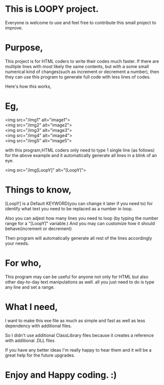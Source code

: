 # This is LOOPY project.
 Everyone is welcome to use and feel free to contribute this small project to improve.


# Purpose,
This project is for HTML coders to write their codes much faster. If there are multiple lines with most likely the same contents, but with a some small numerical kind of changes(such as increment or decrement a number), then they can use this program to generate full code with less lines of codes.


Here's how this works,
# Eg,
 \<img src="/img1" alt="image1"\><br>
 \<img src="/img2" alt="image2"\><br>
 \<img src="/img3" alt="image3"\><br>
 \<img src="/img4" alt="image4"\><br>
 \<img src="/img5" alt="image5"\><br>

with this program,HTML coders only need to type 1 single line (as follows) for the above example and it automatically generate all lines in a blink of an eye.

 \<img src="/img[LoopY]" alt="[LoopY]">
 

# Things to know,

[LoopY] is a Default KEYWORD(you can change it later if you need to) for identify what text you need to be replaced as a number in loop.

Also you can adjest how many lines you need to loop (by typing the number range for a "[LoopY]" variable.) And you may can customize how it should behave(increment or decrement)

Then program will automatically generate all rest of the lines accordingly your needs. 

# For who,
This program may can be useful for anyone not only for HTML but also other day-to-day text manipulations as well. all you just need to do is type any line and set a range. 


# What I need,

I want to make this exe file as much as simple and fast as well as less dependency with additional files. 

So I didn't use additional ClassLibrary files because it creates a reference with additional .DLL files

If you have any better ideas I'm really happy to hear them and it will be a great help for the future upgrades.



# Enjoy and Happy coding. :)
